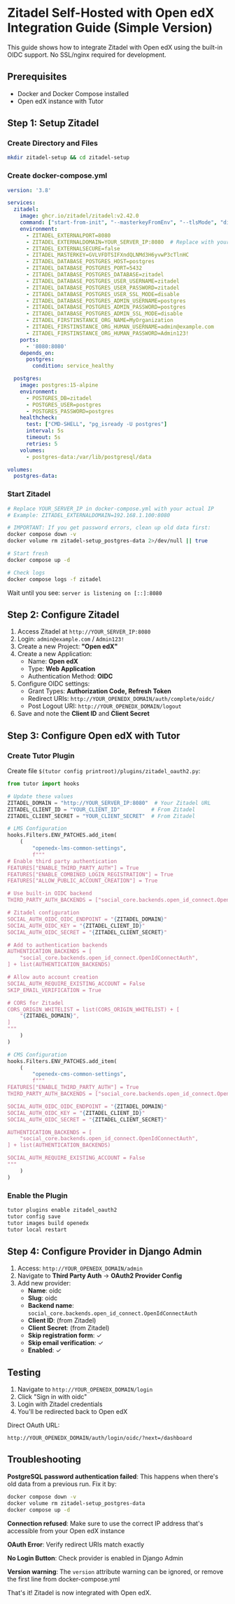 # Zitadel Self-Hosted with Open edX Integration Guide (Simple Version)

This guide shows how to integrate Zitadel with Open edX using the built-in OIDC support. No SSL/nginx required for development.

## Prerequisites

- Docker and Docker Compose installed
- Open edX instance with Tutor

## Step 1: Setup Zitadel

### Create Directory and Files

```bash
mkdir zitadel-setup && cd zitadel-setup
```

### Create docker-compose.yml

```yaml
version: '3.8'

services:
  zitadel:
    image: ghcr.io/zitadel/zitadel:v2.42.0
    command: ["start-from-init", "--masterkeyFromEnv", "--tlsMode", "disabled"]
    environment:
      - ZITADEL_EXTERNALPORT=8080
      - ZITADEL_EXTERNALDOMAIN=YOUR_SERVER_IP:8080  # Replace with your server IP
      - ZITADEL_EXTERNALSECURE=false
      - ZITADEL_MASTERKEY=GVLVFDTSIFXndQLNMd3H6yvwP3cTlnHC
      - ZITADEL_DATABASE_POSTGRES_HOST=postgres
      - ZITADEL_DATABASE_POSTGRES_PORT=5432
      - ZITADEL_DATABASE_POSTGRES_DATABASE=zitadel
      - ZITADEL_DATABASE_POSTGRES_USER_USERNAME=zitadel
      - ZITADEL_DATABASE_POSTGRES_USER_PASSWORD=zitadel
      - ZITADEL_DATABASE_POSTGRES_USER_SSL_MODE=disable
      - ZITADEL_DATABASE_POSTGRES_ADMIN_USERNAME=postgres
      - ZITADEL_DATABASE_POSTGRES_ADMIN_PASSWORD=postgres
      - ZITADEL_DATABASE_POSTGRES_ADMIN_SSL_MODE=disable
      - ZITADEL_FIRSTINSTANCE_ORG_NAME=MyOrganization
      - ZITADEL_FIRSTINSTANCE_ORG_HUMAN_USERNAME=admin@example.com
      - ZITADEL_FIRSTINSTANCE_ORG_HUMAN_PASSWORD=Admin123!
    ports:
      - '8080:8080'
    depends_on:
      postgres:
        condition: service_healthy

  postgres:
    image: postgres:15-alpine
    environment:
      - POSTGRES_DB=zitadel
      - POSTGRES_USER=postgres
      - POSTGRES_PASSWORD=postgres
    healthcheck:
      test: ["CMD-SHELL", "pg_isready -U postgres"]
      interval: 5s
      timeout: 5s
      retries: 5
    volumes:
      - postgres-data:/var/lib/postgresql/data

volumes:
  postgres-data:
```

### Start Zitadel

```bash
# Replace YOUR_SERVER_IP in docker-compose.yml with your actual IP
# Example: ZITADEL_EXTERNALDOMAIN=192.168.1.100:8080

# IMPORTANT: If you get password errors, clean up old data first:
docker compose down -v
docker volume rm zitadel-setup_postgres-data 2>/dev/null || true

# Start fresh
docker compose up -d

# Check logs
docker compose logs -f zitadel
```

Wait until you see: `server is listening on [::]:8080`

## Step 2: Configure Zitadel

1. Access Zitadel at `http://YOUR_SERVER_IP:8080`
2. Login: `admin@example.com` / `Admin123!`
3. Create a new Project: **"Open edX"**
4. Create a new Application:
   - Name: **Open edX**
   - Type: **Web Application**
   - Authentication Method: **OIDC**
5. Configure OIDC settings:
   - Grant Types: **Authorization Code, Refresh Token**
   - Redirect URIs: `http://YOUR_OPENEDX_DOMAIN/auth/complete/oidc/`
   - Post Logout URI: `http://YOUR_OPENEDX_DOMAIN/logout`
6. Save and note the **Client ID** and **Client Secret**

## Step 3: Configure Open edX with Tutor

### Create Tutor Plugin

Create file `$(tutor config printroot)/plugins/zitadel_oauth2.py`:

```python
from tutor import hooks

# Update these values
ZITADEL_DOMAIN = "http://YOUR_SERVER_IP:8080"  # Your Zitadel URL
ZITADEL_CLIENT_ID = "YOUR_CLIENT_ID"          # From Zitadel
ZITADEL_CLIENT_SECRET = "YOUR_CLIENT_SECRET"  # From Zitadel

# LMS Configuration
hooks.Filters.ENV_PATCHES.add_item(
    (
        "openedx-lms-common-settings",
        f"""
# Enable third party authentication
FEATURES["ENABLE_THIRD_PARTY_AUTH"] = True
FEATURES["ENABLE_COMBINED_LOGIN_REGISTRATION"] = True
FEATURES["ALLOW_PUBLIC_ACCOUNT_CREATION"] = True

# Use built-in OIDC backend
THIRD_PARTY_AUTH_BACKENDS = ["social_core.backends.open_id_connect.OpenIdConnectAuth"]

# Zitadel configuration
SOCIAL_AUTH_OIDC_OIDC_ENDPOINT = "{ZITADEL_DOMAIN}"
SOCIAL_AUTH_OIDC_KEY = "{ZITADEL_CLIENT_ID}"
SOCIAL_AUTH_OIDC_SECRET = "{ZITADEL_CLIENT_SECRET}"

# Add to authentication backends
AUTHENTICATION_BACKENDS = [
    "social_core.backends.open_id_connect.OpenIdConnectAuth",
] + list(AUTHENTICATION_BACKENDS)

# Allow auto account creation
SOCIAL_AUTH_REQUIRE_EXISTING_ACCOUNT = False
SKIP_EMAIL_VERIFICATION = True

# CORS for Zitadel
CORS_ORIGIN_WHITELIST = list(CORS_ORIGIN_WHITELIST) + [
    "{ZITADEL_DOMAIN}",
]
"""
    )
)

# CMS Configuration
hooks.Filters.ENV_PATCHES.add_item(
    (
        "openedx-cms-common-settings",
        f"""
FEATURES["ENABLE_THIRD_PARTY_AUTH"] = True
THIRD_PARTY_AUTH_BACKENDS = ["social_core.backends.open_id_connect.OpenIdConnectAuth"]

SOCIAL_AUTH_OIDC_OIDC_ENDPOINT = "{ZITADEL_DOMAIN}"
SOCIAL_AUTH_OIDC_KEY = "{ZITADEL_CLIENT_ID}"
SOCIAL_AUTH_OIDC_SECRET = "{ZITADEL_CLIENT_SECRET}"

AUTHENTICATION_BACKENDS = [
    "social_core.backends.open_id_connect.OpenIdConnectAuth",
] + list(AUTHENTICATION_BACKENDS)

SOCIAL_AUTH_REQUIRE_EXISTING_ACCOUNT = False
"""
    )
)
```

### Enable the Plugin

```bash
tutor plugins enable zitadel_oauth2
tutor config save
tutor images build openedx
tutor local restart
```

## Step 4: Configure Provider in Django Admin

1. Access: `http://YOUR_OPENEDX_DOMAIN/admin`
2. Navigate to **Third Party Auth** → **OAuth2 Provider Config**
3. Add new provider:
   - **Name**: oidc
   - **Slug**: oidc
   - **Backend name**: `social_core.backends.open_id_connect.OpenIdConnectAuth`
   - **Client ID**: (from Zitadel)
   - **Client Secret**: (from Zitadel)
   - **Skip registration form**: ✓
   - **Skip email verification**: ✓
   - **Enabled**: ✓

## Testing

1. Navigate to `http://YOUR_OPENEDX_DOMAIN/login`
2. Click "Sign in with oidc"
3. Login with Zitadel credentials
4. You'll be redirected back to Open edX

Direct OAuth URL:
```
http://YOUR_OPENEDX_DOMAIN/auth/login/oidc/?next=/dashboard
```

## Troubleshooting

**PostgreSQL password authentication failed**: This happens when there's old data from a previous run. Fix it by:
```bash
docker compose down -v
docker volume rm zitadel-setup_postgres-data
docker compose up -d
```

**Connection refused**: Make sure to use the correct IP address that's accessible from your Open edX instance

**OAuth Error**: Verify redirect URIs match exactly

**No Login Button**: Check provider is enabled in Django Admin

**Version warning**: The `version` attribute warning can be ignored, or remove the first line from docker-compose.yml

That's it! Zitadel is now integrated with Open edX.